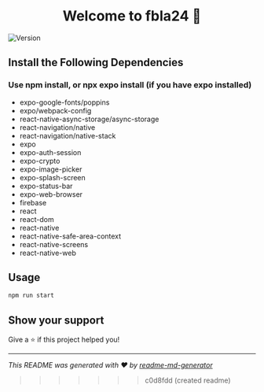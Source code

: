<h1 align="center">Welcome to fbla24 👋</h1>
<p>
  <img alt="Version" src="https://img.shields.io/badge/version-1.0.0-blue.svg?cacheSeconds=2592000" />
</p>

## Install the Following Dependencies
### Use npm install, or npx expo install (if you have expo installed)

- expo-google-fonts/poppins
- expo/webpack-config
- react-native-async-storage/async-storage
- react-navigation/native
- react-navigation/native-stack
- expo
- expo-auth-session
- expo-crypto
- expo-image-picker
- expo-splash-screen
- expo-status-bar
- expo-web-browser
- firebase
- react
- react-dom
- react-native
- react-native-safe-area-context
- react-native-screens
- react-native-web


## Usage

```sh
npm run start
```

## Show your support

Give a ⭐️ if this project helped you!

***
_This README was generated with ❤️ by [readme-md-generator](https://github.com/kefranabg/readme-md-generator)_
>>>>>>> c0d8fdd (created readme)
